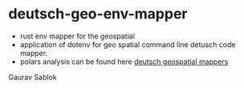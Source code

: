 # deutsch-geo-env-mapper
 - rust env mapper for the geospatial
 - application of dotenv for geo spatial command line detusch code mapper. 
 - polars analysis can be found here [deutsch geospatial mappers](https://github.com/zupzup/rust-polars-example)

 Gaurav Sablok
